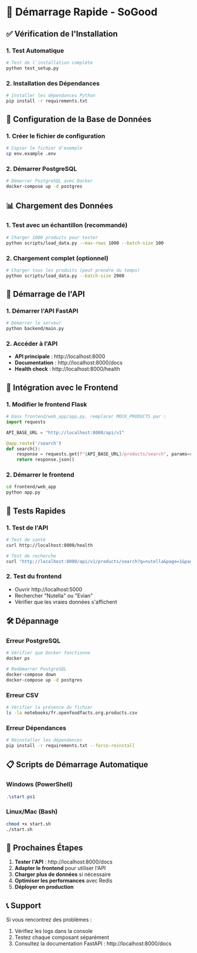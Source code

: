 # 🚀 Démarrage Rapide - SoGood

## ✅ Vérification de l'Installation

### 1. Test Automatique
```bash
# Test de l'installation complète
python test_setup.py
```

### 2. Installation des Dépendances
```bash
# Installer les dépendances Python
pip install -r requirements.txt
```

## 🐘 Configuration de la Base de Données

### 1. Créer le fichier de configuration
```bash
# Copier le fichier d'exemple
cp env.example .env
```

### 2. Démarrer PostgreSQL
```bash
# Démarrer PostgreSQL avec Docker
docker-compose up -d postgres
```

## 📊 Chargement des Données

### 1. Test avec un échantillon (recommandé)
```bash
# Charger 1000 produits pour tester
python scripts/load_data.py --max-rows 1000 --batch-size 100
```

### 2. Chargement complet (optionnel)
```bash
# Charger tous les produits (peut prendre du temps)
python scripts/load_data.py --batch-size 2000
```

## 🚀 Démarrage de l'API

### 1. Démarrer l'API FastAPI
```bash
# Démarrer le serveur
python backend/main.py
```

### 2. Accéder à l'API
- **API principale** : http://localhost:8000
- **Documentation** : http://localhost:8000/docs
- **Health check** : http://localhost:8000/health

## 🔗 Intégration avec le Frontend

### 1. Modifier le frontend Flask
```python
# Dans frontend/web_app/app.py, remplacer MOCK_PRODUCTS par :
import requests

API_BASE_URL = "http://localhost:8000/api/v1"

@app.route('/search')
def search():
    response = requests.get(f"{API_BASE_URL}/products/search", params=request.args)
    return response.json()
```

### 2. Démarrer le frontend
```bash
cd frontend/web_app
python app.py
```

## 🧪 Tests Rapides

### 1. Test de l'API
```bash
# Test de santé
curl http://localhost:8000/health

# Test de recherche
curl "http://localhost:8000/api/v1/products/search?q=nutella&page=1&page_size=5"
```

### 2. Test du frontend
- Ouvrir http://localhost:5000
- Rechercher "Nutella" ou "Evian"
- Vérifier que les vraies données s'affichent

## 🛠️ Dépannage

### Erreur PostgreSQL
```bash
# Vérifier que Docker fonctionne
docker ps

# Redémarrer PostgreSQL
docker-compose down
docker-compose up -d postgres
```

### Erreur CSV
```bash
# Vérifier la présence du fichier
ls -la notebooks/fr.openfoodfacts.org.products.csv
```

### Erreur Dépendances
```bash
# Réinstaller les dépendances
pip install -r requirements.txt --force-reinstall
```

## 📋 Scripts de Démarrage Automatique

### Windows (PowerShell)
```powershell
.\start.ps1
```

### Linux/Mac (Bash)
```bash
chmod +x start.sh
./start.sh
```

## 🎯 Prochaines Étapes

1. **Tester l'API** : http://localhost:8000/docs
2. **Adapter le frontend** pour utiliser l'API
3. **Charger plus de données** si nécessaire
4. **Optimiser les performances** avec Redis
5. **Déployer en production**

## 📞 Support

Si vous rencontrez des problèmes :
1. Vérifiez les logs dans la console
2. Testez chaque composant séparément
3. Consultez la documentation FastAPI : http://localhost:8000/docs 